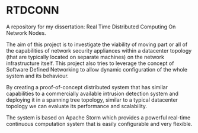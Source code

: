 # RTDCONN
A repository for my dissertation: Real Time Distributed Computing On Network Nodes.

The aim of this project is to investigate the viability of moving part or all of the capabilities of network security appliances 
within a datacenter topology (that are typically located on separate machines) on the network infrastructure itself. 
This project also tries to leverage the concept of Software Defined Networking to allow dynamic configuration of the 
whole system and its behaviour.

By creating a proof-of-concept distributed system that has similar capabilities to a commercially available 
intrusion detection system and deploying it in a spanning tree topology, similar to a typical datacenter topology we can evaluate
its performance and scalability. 

The system is based on Apache Storm which provides a powerful real-time continuous computation system that is easily
configurable and very flexible. 



